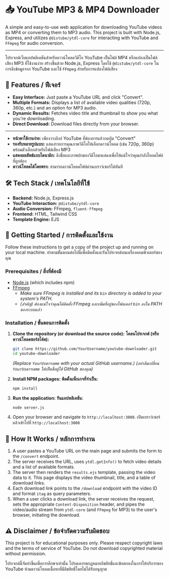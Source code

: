# 📥 YouTube MP3 & MP4 Downloader

A simple and easy-to-use web application for downloading YouTube videos as MP4 or converting them to MP3 audio. This project is built with Node.js, Express, and utilizes `@distube/ytdl-core` for interacting with YouTube and `FFmpeg` for audio conversion.

---

โปรเจกต์เว็บแอปพลิเคชันสำหรับดาวน์โหลดวิดีโอ YouTube เป็นไฟล์ MP4 หรือแปลงเป็นไฟล์เสียง MP3 ที่ใช้งานง่าย สร้างขึ้นด้วย Node.js, Express โดยใช้ `@distube/ytdl-core` ในการดึงข้อมูลจาก YouTube และใช้ `FFmpeg` สำหรับการแปลงไฟล์เสียง

## 🎨 Features / ฟีเจอร์

- **Easy Interface:** Just paste a YouTube URL and click "Convert".
- **Multiple Formats:** Displays a list of available video qualities (720p, 360p, etc.) and an option for MP3 audio.
- **Dynamic Results:** Fetches video title and thumbnail to show you what you're downloading.
- **Direct Download:** Download files directly from your browser.

---

- **หน้าตาใช้งานง่าย:** เพียงวางลิงก์ YouTube ที่ต้องการแล้วกดปุ่ม "Convert"
- **รองรับหลายรูปแบบ:** แสดงรายการคุณภาพวิดีโอให้เลือกดาวน์โหลด (เช่น 720p, 360p) พร้อมตัวเลือกสำหรับไฟล์เสียง MP3
- **แสดงผลลัพธ์แบบไดนามิก:** ดึงชื่อและภาพปกของวิดีโอมาแสดงเพื่อให้แน่ใจว่าคุณกำลังโหลดไฟล์ที่ถูกต้อง
- **ดาวน์โหลดได้โดยตรง:** สามารถดาวน์โหลดไฟล์ผ่านเบราว์เซอร์ได้ทันที

## 🛠️ Tech Stack / เทคโนโลยีที่ใช้

- **Backend:** Node.js, Express.js
- **YouTube Interaction:** `@distube/ytdl-core`
- **Audio Conversion:** FFmpeg, `fluent-ffmpeg`
- **Frontend:** HTML, Tailwind CSS
- **Template Engine:** EJS

## 🚀 Getting Started / การติดตั้งและใช้งาน

Follow these instructions to get a copy of the project up and running on your local machine.
ทำตามขั้นตอนต่อไปนี้เพื่อติดตั้งและรันโปรเจกต์บนเครื่องคอมพิวเตอร์ของคุณ

### Prerequisites / สิ่งที่ต้องมี

- [Node.js](https://nodejs.org/) (which includes npm)
- [FFmpeg](https://ffmpeg.org/download.html)
  - *Make sure FFmpeg is installed and its `bin` directory is added to your system's PATH.*
  - *(สำคัญ) ต้องแน่ใจว่าคุณได้ติดตั้ง FFmpeg และเพิ่มที่อยู่ของโฟลเดอร์ `bin` ลงใน PATH ของระบบแล้ว*

### Installation / ขั้นตอนการติดตั้ง

1.  **Clone the repository (or download the source code):**
    **โคลนโปรเจกต์ (หรือดาวน์โหลดซอร์สโค้ด):**
    ```bash
    git clone https://github.com/YourUsername/youtube-downloader.git
    cd youtube-downloader
    ```
    *(Replace `YourUsername` with your actual GitHub username.)*
    *(อย่าลืมเปลี่ยน `YourUsername` ให้เป็นชื่อผู้ใช้ GitHub ของคุณ)*

2.  **Install NPM packages:**
    **ติดตั้งแพ็กเกจที่จำเป็น:**
    ```bash
    npm install
    ```

3.  **Run the application:**
    **รันแอปพลิเคชัน:**
    ```bash
    node server.js
    ```

4.  Open your browser and navigate to `http://localhost:3000`.
    เปิดเบราว์เซอร์แล้วเข้าไปที่ `http://localhost:3000`

## 📝 How It Works / หลักการทำงาน

1.  A user pastes a YouTube URL on the main page and submits the form to the `/convert` endpoint.
2.  The server receives the URL, uses `ytdl.getInfo()` to fetch video details and a list of available formats.
3.  The server then renders the `results.ejs` template, passing the video data to it. This page displays the video thumbnail, title, and a table of download links.
4.  Each download link points to the `/download` endpoint with the video ID and format `itag` as query parameters.
5.  When a user clicks a download link, the server receives the request, sets the appropriate `Content-Disposition` header, and pipes the video/audio stream from `ytdl-core` (and `FFmpeg` for MP3) to the user's browser, initiating the download.

## ⚠️ Disclaimer / ข้อจำกัดความรับผิดชอบ

This project is for educational purposes only. Please respect copyright laws and the terms of service of YouTube. Do not download copyrighted material without permission.

โปรเจกต์นี้จัดทำขึ้นเพื่อการศึกษาเท่านั้น โปรดเคารพกฎหมายลิขสิทธิ์และข้อตกลงในการให้บริการของ YouTube ห้ามดาวน์โหลดเนื้อหาที่มีลิขสิทธิ์โดยไม่ได้รับอนุญาต
